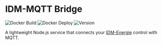 # IDM-MQTT Bridge

![Docker Build](https://github.com/tobiaswaelde/idm-mqtt-bridge/actions/workflows/test-build.yml/badge.svg)
![Docker Deploy](https://github.com/tobiaswaelde/idm-mqtt-bridge/actions/workflows/deploy.yml/badge.svg)
![Version](https://img.shields.io/github/v/tag/tobiaswaelde/idm-mqtt-bridge?label=version)

A lightweight Node.js service that connects your [IDM-Energie](https://www.idm-energie.at/) control with MQTT.